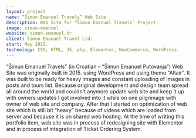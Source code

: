 ```yaml
---
layout: project
name: “Šimun Emanuel Travels” Web Site
description: Web Site for “Šimun Emanuel Travels” Project
image: simun-emanuel
website: simun-emanuel.hr
client: Šimun Emanuel Travel Ltd.
start: May 2015.
technology: CSS, HTML, JS, php, Elementor, WooCommerce, WordPress
---
```

“Šimun Emanuel Travels” (in Croatian – “Šimun Emanuel Putovanja”) Web Site was originally built in 2015. using WordPress and using theme “Altair”. It was built to be ready for heavy images and constant uploading of images in posts and tours list. Because original development and design team spread all around the world and couldn’t anymore update web site and keep it up with owners updates I got involved into it while on one pilgrimage with owner of web site and company. After that I started on optimization of web site which is still bit “heavy” because of videos which are loaded from server and because it is on shared web hosting. At the time of writing this portfolio item, web site was in process of redesigning site with Elementor and in process of integration of Ticket Ordering System.